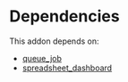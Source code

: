 # Dependencies

This addon depends on:

- [queue_job](https://github.com/bringout/oca-technical)
- [spreadsheet_dashboard](https://github.com/bringout/oca-ocb-report)
